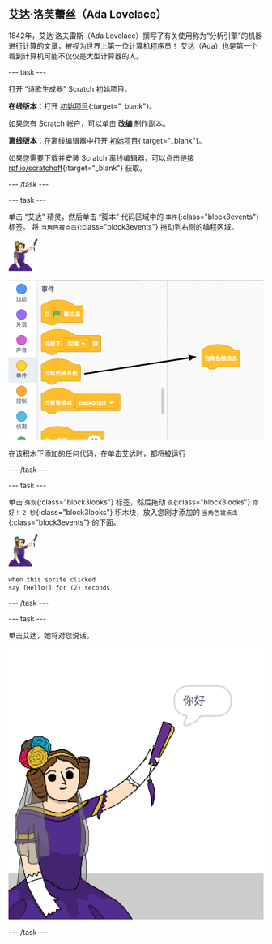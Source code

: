 ## 艾达·洛芙蕾丝（Ada Lovelace）

1842年，艾达·洛夫雷斯（Ada Lovelace）撰写了有关使用称为“分析引擎”的机器进行计算的文章，被视为世界上第一位计算机程序员！ 艾达（Ada）也是第一个看到计算机可能不仅仅是大型计算器的人。

\--- task \---

打开 “诗歌生成器” Scratch 初始项目。

**在线版本**：打开 [初始项目](http://rpf.io/poetry-on){:target="_blank"}。

如果您有 Scratch 帐户，可以单击 **改编** 制作副本。

**离线版本**：在离线编辑器中打开 [初始项目](http://rpf.io/p/zh-CN/beat-the-goalie-go){:target="_blank"}。

如果您需要下载并安装 Scratch 离线编辑器，可以点击链接[ rpf.io/scratchoff](http://rpf.io/scratchoff){:target="_blank"} 获取。

\--- /task \---

\--- task \---

单击 “艾达” 精灵，然后单击 “脚本” 代码区域中的 `事件`{:class="block3events"} 标签。 将 `当角色被点击`{:class="block3events"} 拖动到右侧的编程区域。

![艾达精灵](images/ada-sprite.png)

![拖动 当角色被点击 模块](images/poetry-click.png)

在该积木下添加的任何代码，在单击艾达时，都将被运行

\--- /task \---

\--- task \---

单击 `外观`{:class="block3looks"} 标签，然后拖动 `说`{:class="block3looks"} `你好！` `2 秒`{:class="block3looks"} 积木块，放入您刚才添加的 `当角色被点击`{:class="block3events"} 的下面。

![艾达精灵](images/ada-sprite.png)

```blocks3
when this sprite clicked
say [Hello!] for (2) seconds
```

\--- /task \---

\--- task \---

单击艾达，她将对您说话。

![截屏](images/poetry-say-test.png)

\--- /task \---